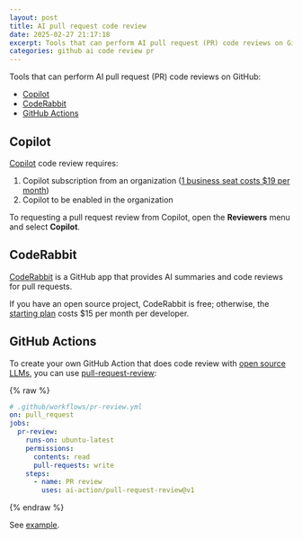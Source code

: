 ```yaml
---
layout: post
title: AI pull request code review
date: 2025-02-27 21:17:18
excerpt: Tools that can perform AI pull request (PR) code reviews on GitHub.
categories: github ai code review pr
---
```


Tools that can perform AI pull request (PR) code reviews on GitHub:

- [Copilot](#copilot)
- [CodeRabbit](#coderabbit)
- [GitHub Actions](#github-actions)

## Copilot

[Copilot](https://docs.github.com/copilot/using-github-copilot/code-review/using-copilot-code-review) code review requires:

1. Copilot subscription from an organization ([1 business seat costs $19 per month](https://github.com/features/copilot/plans))
2. Copilot to be enabled in the organization

To requesting a pull request review from Copilot, open the **Reviewers** menu and select **Copilot**.

## CodeRabbit

[CodeRabbit](https://docs.coderabbit.ai/getting-started/quickstart) is a GitHub app that provides AI summaries and code reviews for pull requests.

If you have an open source project, CodeRabbit is free; otherwise, the [starting plan](https://www.coderabbit.ai/pricing) costs $15 per month per developer.

## GitHub Actions

To create your own GitHub Action that does code review with [open source LLMs](https://ollama.com/), you can use [pull-request-review](https://github.com/marketplace/actions/pull-request-review):

{% raw %}

```yml
# .github/workflows/pr-review.yml
on: pull_request
jobs:
  pr-review:
    runs-on: ubuntu-latest
    permissions:
      contents: read
      pull-requests: write
    steps:
      - name: PR review
        uses: ai-action/pull-request-review@v1
```

{% endraw %}

See [example](https://github.com/ai-action/ollama-github-action-demo).
